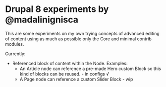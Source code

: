 # Drupal 8 experiments by @madalinignisca

This are some experiments on my own trying concepts of advanced editing of
content using as much as possible only the Core and minimal contrib modules.

Currently:

  * Referenced block of content within the Node.
    Examples:
    * An Article node can reference a pre-made Hero custom Block so this kind of blocks
      can be reused. - in configs √
    * A Page node can reference a custom Slider Block - wip
